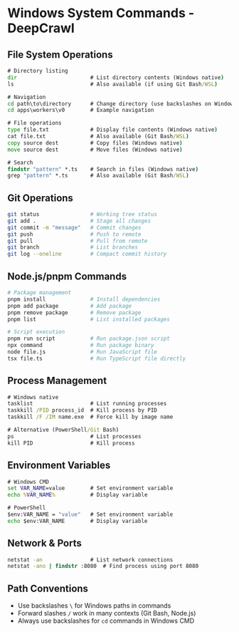 # Windows System Commands - DeepCrawl

## File System Operations
```cmd
# Directory listing
dir                       # List directory contents (Windows native)
ls                        # Also available (if using Git Bash/WSL)

# Navigation
cd path\to\directory      # Change directory (use backslashes on Windows)
cd apps\workers\v0        # Example navigation

# File operations  
type file.txt             # Display file contents (Windows native)
cat file.txt              # Also available (Git Bash/WSL)
copy source dest          # Copy files (Windows native)
move source dest          # Move files (Windows native)

# Search
findstr "pattern" *.ts    # Search in files (Windows native)
grep "pattern" *.ts       # Also available (Git Bash/WSL)
```

## Git Operations
```bash
git status                # Working tree status
git add .                 # Stage all changes
git commit -m "message"   # Commit changes
git push                  # Push to remote
git pull                  # Pull from remote
git branch                # List branches
git log --oneline         # Compact commit history
```

## Node.js/pnpm Commands
```bash
# Package management
pnpm install              # Install dependencies
pnpm add package          # Add package
pnpm remove package       # Remove package
pnpm list                 # List installed packages

# Script execution
pnpm run script           # Run package.json script
npx command               # Run package binary
node file.js              # Run JavaScript file
tsx file.ts               # Run TypeScript file directly
```

## Process Management
```cmd
# Windows native
tasklist                  # List running processes
taskkill /PID process_id  # Kill process by PID
taskkill /F /IM name.exe  # Force kill by image name

# Alternative (PowerShell/Git Bash)
ps                        # List processes
kill PID                  # Kill process
```

## Environment Variables
```cmd
# Windows CMD
set VAR_NAME=value        # Set environment variable
echo %VAR_NAME%           # Display variable

# PowerShell  
$env:VAR_NAME = "value"   # Set environment variable
echo $env:VAR_NAME        # Display variable
```

## Network & Ports
```cmd
netstat -an               # List network connections
netstat -ano | findstr :8080  # Find process using port 8080
```

## Path Conventions
- Use backslashes `\` for Windows paths in commands
- Forward slashes `/` work in many contexts (Git Bash, Node.js)
- Always use backslashes for `cd` commands in Windows CMD
